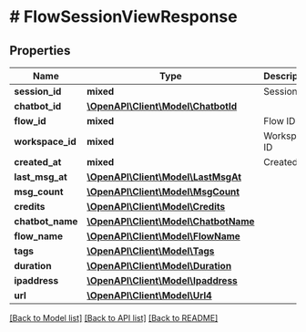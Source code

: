 # # FlowSessionViewResponse

## Properties

Name | Type | Description | Notes
------------ | ------------- | ------------- | -------------
**session_id** | **mixed** | Session ID |
**chatbot_id** | [**\OpenAPI\Client\Model\ChatbotId**](ChatbotId.md) |  | [optional]
**flow_id** | **mixed** | Flow ID |
**workspace_id** | **mixed** | Workspace ID |
**created_at** | **mixed** | Created at |
**last_msg_at** | [**\OpenAPI\Client\Model\LastMsgAt**](LastMsgAt.md) |  | [optional]
**msg_count** | [**\OpenAPI\Client\Model\MsgCount**](MsgCount.md) |  | [optional]
**credits** | [**\OpenAPI\Client\Model\Credits**](Credits.md) |  | [optional]
**chatbot_name** | [**\OpenAPI\Client\Model\ChatbotName**](ChatbotName.md) |  | [optional]
**flow_name** | [**\OpenAPI\Client\Model\FlowName**](FlowName.md) |  | [optional]
**tags** | [**\OpenAPI\Client\Model\Tags**](Tags.md) |  | [optional]
**duration** | [**\OpenAPI\Client\Model\Duration**](Duration.md) |  | [optional]
**ipaddress** | [**\OpenAPI\Client\Model\Ipaddress**](Ipaddress.md) |  | [optional]
**url** | [**\OpenAPI\Client\Model\Url4**](Url4.md) |  | [optional]

[[Back to Model list]](../../README.md#models) [[Back to API list]](../../README.md#endpoints) [[Back to README]](../../README.md)
